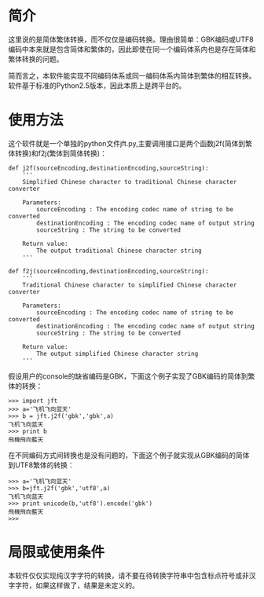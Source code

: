 # 简介 #

这里说的是简体繁体转换，而不仅仅是编码转换。理由很简单：GBK编码或UTF8编码中本来就是包含简体和繁体的，因此即使在同一个编码体系内也是存在简体和繁体转换的问题。

简而言之，本软件能实现不同编码体系或同一编码体系内简体到繁体的相互转换。软件基于标准的Python2.5版本，因此本质上是跨平台的。

# 使用方法 #

这个软件就是一个单独的python文件jft.py,主要调用接口是两个函数j2f(简体到繁体转换)和f2j(繁体到简体转换)：
```
def j2f(sourceEncoding,destinationEncoding,sourceString):
    '''
    Simplified Chinese character to traditional Chinese character converter
    
    Parameters:
        sourceEncoding : The encoding codec name of string to be converted
        destinationEncoding : The encoding codec name of output string
        sourceString : The string to be converted
        
    Return value:
        The output traditional Chinese character string
    '''

def f2j(sourceEncoding,destinationEncoding,sourceString):
    '''
    Traditional Chinese character to simplified Chinese character converter
    
    Parameters:
        sourceEncoding : The encoding codec name of string to be converted
        destinationEncoding : The encoding codec name of output string
        sourceString : The string to be converted
        
    Return value:
        The output simplified Chinese character string
    '''
```

假设用户的console的缺省编码是GBK，下面这个例子实现了GBK编码的简体到繁体的转换：

```
>>> import jft
>>> a='飞机飞向蓝天'
>>> b = jft.j2f('gbk','gbk',a)
飞机飞向蓝天
>>> print b
飛機飛向藍天
```

在不同编码方式间转换也是没有问题的，下面这个例子就实现从GBK编码的简体到UTF8繁体的转换：
```
>>> a='飞机飞向蓝天'
>>> b=jft.j2f('gbk','utf8',a)
飞机飞向蓝天
>>> print unicode(b,'utf8').encode('gbk')
飛機飛向藍天
>>>
```

# 局限或使用条件 #
本软件仅仅实现纯汉字字符的转换，请不要在待转换字符串中包含标点符号或非汉字字符，如果这样做了，结果是未定义的。